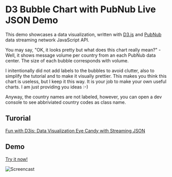 # D3 Bubble Chart with PubNub Live JSON Demo


This demo showcases a data visualization, written with [D3.js][d3] and [PubNub][pubnub] data streaming network JavaScript API.

You may say, "OK, it looks pretty but what does this chart really mean?" - Well, it shows message volume per country from an each PubNub data center.
The size of each bubble corresponds with volume. 

I initentionally did not add labels to the bubbles to avoid clutter, also to simplify the tutorial and to make it visually prettier. This makes you think this chart is useless, but I keep it this way. It is your job to make your own useful charts. I am just providing you ideas :-)

Anyway, the country names are not labeled, however, you can open a dev console to see abbriviated country codes as class name.

## Turorial

[Fun with D3js: Data Visualization Eye Candy with Streaming JSON][tut-pubnub]

## Demo

[Try it now!][demo]

 
![Screencast](http://pubnub.com/blog/wp-content/uploads/2014/09/d3-bubble-demo.gif "Screencast")


[d3]: http://d3js.org/
[demo]: http://pubnub.github.io/d3-bubble
[pubnub]: http://www.pubnub.com/docs/javascript/javascript-sdk.html
[tut]: http://www.developer.com/java/fun-with-d3.js-data-visualization-eye-candy-with-streaming-json.html
[tut-pubnub]: http://www.pubnub.com/blog/fun-with-d3js-data-visualization-eye-candy-with-streaming-json/
